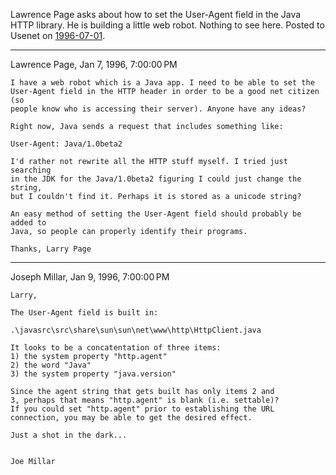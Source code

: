 Lawrence Page asks about how to set the User-Agent field in the Java HTTP library.  He is building a little web robot.  Nothing to see here.  Posted to Usenet on [1996-07-01](https://groups.google.com/g/comp.lang.java/c/aSPAJO05LIU/m/ushhUIQQ-ogJ?pli=1).

---

Lawrence Page, Jan 7, 1996, 7:00:00 PM

```
I have a web robot which is a Java app. I need to be able to set the  
User-Agent field in the HTTP header in order to be a good net citizen (so  
people know who is accessing their server). Anyone have any ideas?

Right now, Java sends a request that includes something like:

User-Agent: Java/1.0beta2

I'd rather not rewrite all the HTTP stuff myself. I tried just searching  
in the JDK for the Java/1.0beta2 figuring I could just change the string,  
but I couldn't find it. Perhaps it is stored as a unicode string?

An easy method of setting the User-Agent field should probably be added to  
Java, so people can properly identify their programs.

Thanks, Larry Page
```

---

Joseph Millar, Jan 9, 1996, 7:00:00 PM

```
Larry,

The User-Agent field is built in:

.\javasrc\src\share\sun\sun\net\www\http\HttpClient.java

It looks to be a concatentation of three items:  
1) the system property "http.agent"  
2) the word "Java"  
3) the system property "java.version"

Since the agent string that gets built has only items 2 and  
3, perhaps that means "http.agent" is blank (i.e. settable)?  
If you could set "http.agent" prior to establishing the URL  
connection, you may be able to get the desired effect.

Just a shot in the dark...

  
Joe Millar
```
